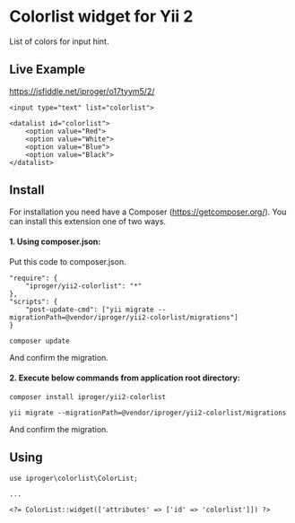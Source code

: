 # Colorlist widget for Yii 2

List of colors for input hint.

## Live Example
https://jsfiddle.net/iproger/o17tyym5/2/

```
<input type="text" list="colorlist">

<datalist id="colorlist">
	<option value="Red">
	<option value="White">
	<option value="Blue">
	<option value="Black">
</datalist>
```

## Install
For installation you need have a Composer (https://getcomposer.org/).
You can install this extension one of two ways.

#### 1. Using composer.json:
Put this code to composer.json.
```
"require": {
    "iproger/yii2-colorlist": "*"
},
"scripts": {
    "post-update-cmd": ["yii migrate --migrationPath=@vendor/iproger/yii2-colorlist/migrations"]
}
```
```
composer update
```

And confirm the migration.

#### 2. Execute below commands from application root directory:
```
composer install iproger/yii2-colorlist
```

```
yii migrate --migrationPath=@vendor/iproger/yii2-colorlist/migrations
```

And confirm the migration.

## Using

```
use iproger\colorlist\ColorList;

...

<?= ColorList::widget(['attributes' => ['id' => 'colorlist']]) ?>
```

